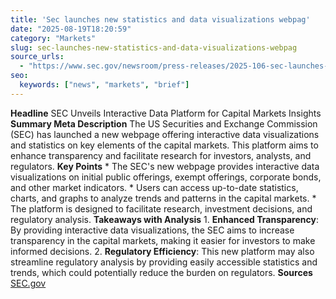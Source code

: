 ```yaml
---
title: 'Sec launches new statistics and data visualizations webpag'
date: "2025-08-19T18:20:59"
category: "Markets"
slug: sec-launches-new-statistics-and-data-visualizations-webpag
source_urls:
  - "https://www.sec.gov/newsroom/press-releases/2025-106-sec-launches-new-statistics-data-visualizations-webpage"
seo:
  keywords: ["news", "markets", "brief"]
---
```

**Headline** SEC Unveils Interactive Data Platform for Capital Markets Insights  **Summary Meta Description** The US Securities and Exchange Commission (SEC) has launched a new webpage offering interactive data visualizations and statistics on key elements of the capital markets. This platform aims to enhance transparency and facilitate research for investors, analysts, and regulators.  **Key Points**  * The SEC's new webpage provides interactive data visualizations on initial public offerings, exempt offerings, corporate bonds, and other market indicators. * Users can access up-to-date statistics, charts, and graphs to analyze trends and patterns in the capital markets. * The platform is designed to facilitate research, investment decisions, and regulatory analysis.  **Takeaways with Analysis**  1. **Enhanced Transparency**: By providing interactive data visualizations, the SEC aims to increase transparency in the capital markets, making it easier for investors to make informed decisions. 2. **Regulatory Efficiency**: This new platform may also streamline regulatory analysis by providing easily accessible statistics and trends, which could potentially reduce the burden on regulators.  **Sources** [SEC.gov](https://www.sec.gov/newsroom/press-releases/2025-106-sec-launches-new-statistics-data-visualizations-webpage) 
